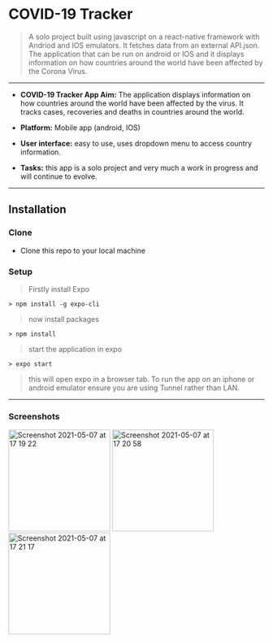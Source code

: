 # COVID-19 Tracker

> A solo project built using javascript on a react-native framework with Andriod and IOS emulators. It fetches data from an external API.json. The application that can be run on android or IOS and it displays information on how countries around the world have been affected by the Corona Virus.

---

- **COVID-19 Tracker App Aim:** The application displays information on how countries around the world have been affected by the virus. It tracks cases, recoveries and deaths in countries around the world.

- **Platform:** Mobile app (android, IOS)

- **User interface:** easy to use, uses dropdown menu to access country information.

- **Tasks:** this app is a solo project and very much a work in progress and will continue to evolve.

---

## Installation

### Clone

- Clone this repo to your local machine 

### Setup

> Firstly install Expo

```shell
> npm install -g expo-cli
```

> now install packages

```shell
> npm install
```

> start the application in expo

```shell
> expo start
```

> this will open expo in a browser tab. To run the app on an iphone or android emulator ensure you are using Tunnel rather than LAN. 
---
### Screenshots

<img width="200" alt="Screenshot 2021-05-07 at 17 19 22" src="https://user-images.githubusercontent.com/56826534/117481320-bb58ab80-af5a-11eb-8c57-96e8bc932957.png"> <img width="200" alt="Screenshot 2021-05-07 at 17 20 58" src="https://user-images.githubusercontent.com/56826534/117481339-c1e72300-af5a-11eb-8353-5aca14993db5.png"> <img width="200" alt="Screenshot 2021-05-07 at 17 21 17" src="https://user-images.githubusercontent.com/56826534/117481351-c9a6c780-af5a-11eb-8c8d-ac2a573f49fa.png">



